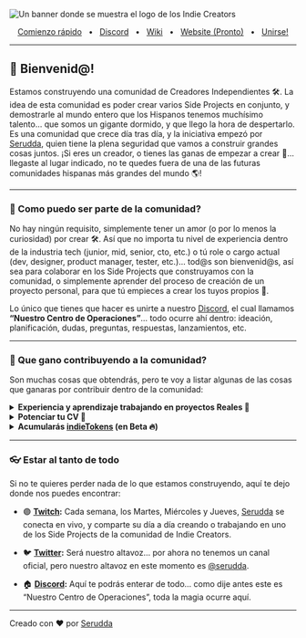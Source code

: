 ![Un banner donde se muestra el logo de los Indie Creators](https://user-images.githubusercontent.com/10075532/221389801-00bc8f73-297b-4e95-b162-00a7209508b7.png)

<div align="center">
  <a href="https://www.prisma.io/docs/getting-started/quickstart" target="_blank">Comienzo rápido</a>
  <span>&nbsp;&nbsp;•&nbsp;&nbsp;</span>
  <a href="https://discord.gg/Qncuxgcgsn" target="_blank">Discord</a>
  <span>&nbsp;&nbsp;•&nbsp;&nbsp;</span>
  <a href="https://github.com/Indie-Creator-Community/indie-creators-community/wiki/1-%C2%B7-Bienvenid@-%F0%9F%91%8B" target="_blank">Wiki</a>
  <span>&nbsp;&nbsp;•&nbsp;&nbsp;</span>
  <a href="https://discord.gg/Qncuxgcgsn" target="_blank">Website (Pronto)</a>
  <span>&nbsp;&nbsp;•&nbsp;&nbsp;</span>
  <a href="https://discord.gg/Qncuxgcgsn" target="_blank">Unirse!</a>
  <br />
  <hr />
</div>

## 👋 Bienvenid@!

Estamos construyendo una comunidad de Creadores Independientes 🛠️. La idea de esta comunidad es poder crear varios Side Projects en conjunto, y demostrarle al mundo entero que los Hispanos tenemos muchísimo talento… que somos un gigante dormido, y que llego la hora de despertarlo.
Es una comunidad que crece día tras día, y la iniciativa empezó por [Serudda](https://twitter.com/serudda), quien tiene la plena seguridad que vamos a construir grandes cosas juntos. ¡Si eres un creador, o tienes las ganas de empezar a crear 🚀… llegaste al lugar indicado, no te quedes fuera de una de las futuras comunidades hispanas más grandes del mundo 🌎!

-----

### 🍿 Como puedo ser parte de la comunidad?

No hay ningún requisito, simplemente tener un amor (o por lo menos la curiosidad) por crear 🛠️. Así que no importa tu nivel de experiencia dentro de la industria tech (junior, mid, senior, cto, etc.) o tú role o cargo actual (dev, designer, product manager, tester, etc.)… tod@s son bienvenid@s, así sea para colaborar en los Side Projects que construyamos con la comunidad, o simplemente aprender del proceso de creación de un proyecto personal, para que tú empieces a crear los tuyos propios 🥳.

Lo único que tienes que hacer es unirte a nuestro [Discord](https://discord.gg/Qncuxgcgsn), el cual llamamos **“Nuestro Centro de Operaciones”**… todo ocurre ahí dentro: ideación, planificación, dudas, preguntas, respuestas, lanzamientos, etc.

-----

### 🦦 Que gano contribuyendo a la comunidad?

Son muchas cosas que obtendrás, pero te voy a listar algunas de las cosas que ganaras por contribuir dentro de la comunidad:

<details> 
	<summary><strong>Experiencia y aprendizaje trabajando en proyectos Reales 🦆</strong></summary>
	<p>Aprenderás todo el flujo de creación de un Side Project digital (búsqueda de problemas a resolver, buscar una solución a dicho problema, construir una solución en menos de 2 semanas, lanzar al mundo tu solución, evaluar si tu solución es valiosa y resuelve el problema real que están teniendo tus usuarios, he iterar rápidamente para darle valor constante a tus usuarios, y lograr así llegar a más personas).</p>

</details>


<details> 
	<summary><strong>Potenciar tu CV 📄</strong></summary>	
	<p>Podrás poner en tu CV o LinkedIn que haces parte de la comunidad, y que has aportado en uno o varios Proyectos REALES… Serudda daría su aval de que eres miembro activo y que colaboras activamente en uno o varios proyectos.</p>

</details>

<details> 
	<summary><strong>Acumularás <a href="https://github.com/Indie-Creator-Community/indie-creators-community/wiki/2-%C2%B7-Recompensas-%F0%9F%92%8E#que-son-los-indietokens">indieTokens</a> (en Beta 🔥)</strong></summary>
	<p>Nuestra moneda virtual, que ayuda a mostrarle a los demás miembros de la comunidad todo el aporte que has brindado. Más adelante, cuando incluyamos una “Tienda” virtual, la idea es que puedas canjear tus indieTokens por items de la tienda, e.j. una suscripción anual en Platzi o Coursera, una mentoría 1:1 de 1 hora con Serudda, algún periférico que necesites cambiar (mouse, teclado, etc.) <strong>OJO: todo esto depende de si el Side Project en el que has contribuido, está generando ingresos reales. Te invito a leer un poco más sobre las <a href="https://github.com/Indie-Creator-Community/indie-creators-community/wiki/2-%C2%B7-Recompensas-%F0%9F%92%8E">Recompensas</a>. </strong></p>

</details>

-----

### 👓 Estar al tanto de todo

Si no te quieres perder nada de lo que estamos construyendo, aquí te dejo donde nos puedes encontrar:

- 🟣 **[Twitch](https://www.twitch.tv/serudda):** Cada semana, los Martes, Miércoles y Jueves, [Serudda](https://www.twitch.tv/serudda) se conecta en vivo, y comparte su día a día creando o trabajando en uno de los Side Projects de la comunidad de Indie Creators.

- 🐦 **[Twitter](https://twitter.com/serudda):** Será nuestro altavoz… por ahora no tenemos un canal oficial, pero nuestro altavoz en este momento es [@serudda](https://twitter.com/serudda).

- 🏠 **[Discord](https://discord.gg/Qncuxgcgsn):** Aquí te podrás enterar de todo… como dije antes este es “Nuestro Centro de Operaciones”, toda la magia ocurre aquí.


---


Creado con ❤️ por [Serudda](https://www.twitter.com/serudda)
